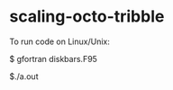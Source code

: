 scaling-octo-tribble
====================
To run code on Linux/Unix:

$ gfortran diskbars.F95

$./a.out
